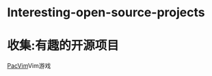 # Interesting-open-source-projects
# 收集:有趣的开源项目

[PacVim](https://github.com/jmoon018/PacVim.git)Vim游戏 

